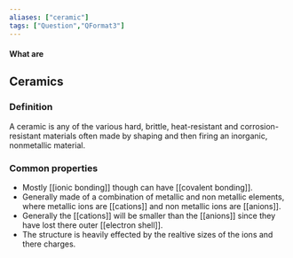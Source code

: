 ```yaml
---
aliases: ["ceramic"]
tags: ["Question","QFormat3"]
---
```


#### What are
## Ceramics
### Definition
A ceramic is any of the various hard, brittle, heat-resistant and corrosion-resistant materials often made by shaping and then firing an inorganic, nonmetallic material.

### Common properties
- Mostly [[ionic bonding]] though can have [[covalent bonding]].
- Generally made of a combination of metallic and non metallic elements, where metallic ions are [[cations]] and non metallic ions are [[anions]].
- Generally the [[cations]] will be smaller than the [[anions]] since they have lost there outer [[electron shell]].
- The structure is heavily effected by the realtive sizes of the ions and there charges.

